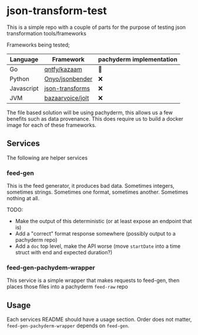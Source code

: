 # json-transform-test

This is a simple repo with a couple of parts for the purpose of testing json transformation tools/frameworks

Frameworks being tested;

| Language  | Framework | pachyderm implementation |
| - | - | - |
| Go  | [qntfy/kazaam](https://github.com/qntfy/kazaam)  | :construction: |
| Python  | [Onyo/jsonbender](https://github.com/Onyo/jsonbender)  | :x: |
| Javascript  | [json-transforms](https://github.com/ColinEberhardt/json-transforms) | :x: |
| JVM | [bazaarvoice/jolt](https://github.com/bazaarvoice/jolt) | :x: |

The file based solution will be using pachyderm, this allows us a few benefits such as data provenance.
This does require us to build a docker image for each of these frameworks.

## Services

The following are helper services

### feed-gen

This is the feed generator, it produces bad data. Sometimes integers, sometimes strings. Sometimes one format, sometimes another. Sometimes nothing at all.

TODO:

- Make the output of this deterministic (or at least expose an endpoint that is)
- Add a "correct" format response somewhere (possibly output to a pachyderm repo)
- Add a `doc` top level, make the API worse (move `startDate` into a time struct with end and expected duration?)

### feed-gen-pachydem-wrapper

This service is a simple wrapper that makes requests to feed-gen, then places those files into a pachyderm `feed-raw` repo

## Usage

Each services README should have a usage section. Order does not matter, `feed-gen-pachyderm-wrapper` depends on `feed-gen`.
